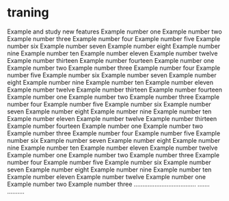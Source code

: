 # traning
Example and study new features
Example number one
Example number two
Example number three
Example number four 
Example number five
Example number six
Example number seven
Example number eight 
Example number nine
Example number ten
Example number eleven
Example number twelve
Example number thirteen
Example number fourteen
Example number one
Example number two
Example number three
Example number four
Example number five
Example number six
Example number seven
Example number eight
Example number nine
Example number ten
Example number eleven
Example number twelve
Example number thirteen
Example number fourteen
Example number one
Example number two
Example number three
Example number four 
Example number five
Example number six
Example number seven
Example number eight
Example number nine
Example number ten
Example number eleven
Example number twelve
Example number thirteen
Example number fourteen
Example number one
Example number two
Example number three
Example number four
Example number five
Example number six
Example number seven
Example number eight
Example number nine
Example number ten
Example number eleven
Example number twelve
Example number one
Example number two
Example number three
Example number four
Example number five
Example number six
Example number seven
Example number eight
Example number nine
Example number ten
Example number eleven
Example number twelve
Example number one
Example number two
Example number three
....................................
.......
..........
